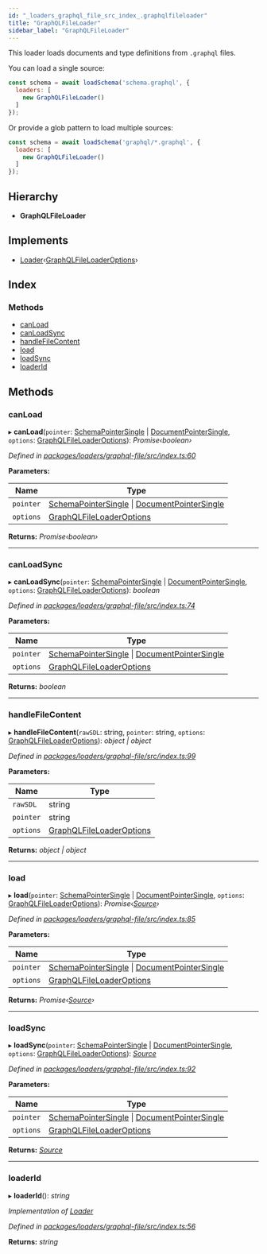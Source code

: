 ```yaml
---
id: "_loaders_graphql_file_src_index_.graphqlfileloader"
title: "GraphQLFileLoader"
sidebar_label: "GraphQLFileLoader"
---
```


This loader loads documents and type definitions from `.graphql` files.

You can load a single source:

```js
const schema = await loadSchema('schema.graphql', {
  loaders: [
    new GraphQLFileLoader()
  ]
});
```

Or provide a glob pattern to load multiple sources:

```js
const schema = await loadSchema('graphql/*.graphql', {
  loaders: [
    new GraphQLFileLoader()
  ]
});
```

## Hierarchy

* **GraphQLFileLoader**

## Implements

* [Loader](../interfaces/_utils_src_index_.loader)‹[GraphQLFileLoaderOptions](../interfaces/_loaders_graphql_file_src_index_.graphqlfileloaderoptions)›

## Index

### Methods

* [canLoad](_loaders_graphql_file_src_index_.graphqlfileloader.md#canload)
* [canLoadSync](_loaders_graphql_file_src_index_.graphqlfileloader.md#canloadsync)
* [handleFileContent](_loaders_graphql_file_src_index_.graphqlfileloader.md#handlefilecontent)
* [load](_loaders_graphql_file_src_index_.graphqlfileloader.md#load)
* [loadSync](_loaders_graphql_file_src_index_.graphqlfileloader.md#loadsync)
* [loaderId](_loaders_graphql_file_src_index_.graphqlfileloader.md#loaderid)

## Methods

###  canLoad

▸ **canLoad**(`pointer`: [SchemaPointerSingle](../modules/_utils_src_index_.md#schemapointersingle) | [DocumentPointerSingle](../modules/_utils_src_index_.md#documentpointersingle), `options`: [GraphQLFileLoaderOptions](../interfaces/_loaders_graphql_file_src_index_.graphqlfileloaderoptions)): *Promise‹boolean›*

*Defined in [packages/loaders/graphql-file/src/index.ts:60](https://github.com/ardatan/graphql-tools/blob/master/packages/loaders/graphql-file/src/index.ts#L60)*

**Parameters:**

Name | Type |
------ | ------ |
`pointer` | [SchemaPointerSingle](../modules/_utils_src_index_.md#schemapointersingle) &#124; [DocumentPointerSingle](../modules/_utils_src_index_.md#documentpointersingle) |
`options` | [GraphQLFileLoaderOptions](../interfaces/_loaders_graphql_file_src_index_.graphqlfileloaderoptions) |

**Returns:** *Promise‹boolean›*

___

###  canLoadSync

▸ **canLoadSync**(`pointer`: [SchemaPointerSingle](../modules/_utils_src_index_.md#schemapointersingle) | [DocumentPointerSingle](../modules/_utils_src_index_.md#documentpointersingle), `options`: [GraphQLFileLoaderOptions](../interfaces/_loaders_graphql_file_src_index_.graphqlfileloaderoptions)): *boolean*

*Defined in [packages/loaders/graphql-file/src/index.ts:74](https://github.com/ardatan/graphql-tools/blob/master/packages/loaders/graphql-file/src/index.ts#L74)*

**Parameters:**

Name | Type |
------ | ------ |
`pointer` | [SchemaPointerSingle](../modules/_utils_src_index_.md#schemapointersingle) &#124; [DocumentPointerSingle](../modules/_utils_src_index_.md#documentpointersingle) |
`options` | [GraphQLFileLoaderOptions](../interfaces/_loaders_graphql_file_src_index_.graphqlfileloaderoptions) |

**Returns:** *boolean*

___

###  handleFileContent

▸ **handleFileContent**(`rawSDL`: string, `pointer`: string, `options`: [GraphQLFileLoaderOptions](../interfaces/_loaders_graphql_file_src_index_.graphqlfileloaderoptions)): *object | object*

*Defined in [packages/loaders/graphql-file/src/index.ts:99](https://github.com/ardatan/graphql-tools/blob/master/packages/loaders/graphql-file/src/index.ts#L99)*

**Parameters:**

Name | Type |
------ | ------ |
`rawSDL` | string |
`pointer` | string |
`options` | [GraphQLFileLoaderOptions](../interfaces/_loaders_graphql_file_src_index_.graphqlfileloaderoptions) |

**Returns:** *object | object*

___

###  load

▸ **load**(`pointer`: [SchemaPointerSingle](../modules/_utils_src_index_.md#schemapointersingle) | [DocumentPointerSingle](../modules/_utils_src_index_.md#documentpointersingle), `options`: [GraphQLFileLoaderOptions](../interfaces/_loaders_graphql_file_src_index_.graphqlfileloaderoptions)): *Promise‹[Source](../interfaces/_utils_src_index_.source)›*

*Defined in [packages/loaders/graphql-file/src/index.ts:85](https://github.com/ardatan/graphql-tools/blob/master/packages/loaders/graphql-file/src/index.ts#L85)*

**Parameters:**

Name | Type |
------ | ------ |
`pointer` | [SchemaPointerSingle](../modules/_utils_src_index_.md#schemapointersingle) &#124; [DocumentPointerSingle](../modules/_utils_src_index_.md#documentpointersingle) |
`options` | [GraphQLFileLoaderOptions](../interfaces/_loaders_graphql_file_src_index_.graphqlfileloaderoptions) |

**Returns:** *Promise‹[Source](../interfaces/_utils_src_index_.source)›*

___

###  loadSync

▸ **loadSync**(`pointer`: [SchemaPointerSingle](../modules/_utils_src_index_.md#schemapointersingle) | [DocumentPointerSingle](../modules/_utils_src_index_.md#documentpointersingle), `options`: [GraphQLFileLoaderOptions](../interfaces/_loaders_graphql_file_src_index_.graphqlfileloaderoptions)): *[Source](../interfaces/_utils_src_index_.source)*

*Defined in [packages/loaders/graphql-file/src/index.ts:92](https://github.com/ardatan/graphql-tools/blob/master/packages/loaders/graphql-file/src/index.ts#L92)*

**Parameters:**

Name | Type |
------ | ------ |
`pointer` | [SchemaPointerSingle](../modules/_utils_src_index_.md#schemapointersingle) &#124; [DocumentPointerSingle](../modules/_utils_src_index_.md#documentpointersingle) |
`options` | [GraphQLFileLoaderOptions](../interfaces/_loaders_graphql_file_src_index_.graphqlfileloaderoptions) |

**Returns:** *[Source](../interfaces/_utils_src_index_.source)*

___

###  loaderId

▸ **loaderId**(): *string*

*Implementation of [Loader](../interfaces/_utils_src_index_.loader)*

*Defined in [packages/loaders/graphql-file/src/index.ts:56](https://github.com/ardatan/graphql-tools/blob/master/packages/loaders/graphql-file/src/index.ts#L56)*

**Returns:** *string*
